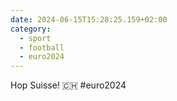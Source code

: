 ```yaml
---
date: 2024-06-15T15:28:25.159+02:00
category:
  - sport
  - football
  - euro2024
---
```


Hop Suisse! 🇨🇭
#euro2024
